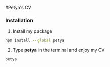 #Petya's CV

### Installation

1. Install my package

```sh
npm install --global petya
```

2. Type **petya** in the terminal and enjoy my CV

```sh
petya
```
